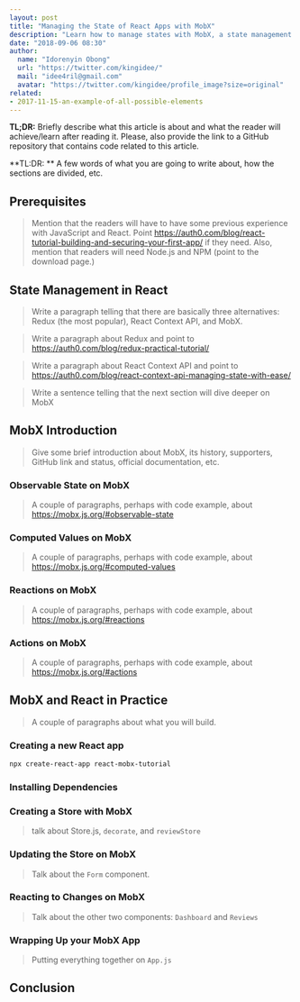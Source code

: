 ```yaml
---
layout: post
title: "Managing the State of React Apps with MobX"
description: "Learn how to manage states with MobX, a state management library"
date: "2018-09-06 08:30"
author:
  name: "Idorenyin Obong"
  url: "https://twitter.com/kingidee/"
  mail: "idee4ril@gmail.com"
  avatar: "https://twitter.com/kingidee/profile_image?size=original"
related:
- 2017-11-15-an-example-of-all-possible-elements
---
```


**TL;DR:** Briefly describe what this article is about and what the reader will achieve/learn after reading it. Please,
also provide the link to a GitHub repository that contains code related to this article.

**TL:DR: ** A few words of what you are going to write about, how the sections are divided, etc.

## Prerequisites

> Mention that the readers will have to have some previous experience with JavaScript and React. Point https://auth0.com/blog/react-tutorial-building-and-securing-your-first-app/ if they need. Also, mention that readers will need Node.js and NPM (point to the download page.)

## State Management in React

> Write a paragraph telling that there are basically three alternatives: Redux (the most popular), React Context API, and MobX.

> Write a paragraph about Redux and point to https://auth0.com/blog/redux-practical-tutorial/

> Write a paragraph about React Context API and point to https://auth0.com/blog/react-context-api-managing-state-with-ease/

> Write a sentence telling that the next section will dive deeper on MobX

## MobX Introduction

> Give some brief introduction about MobX, its history, supporters, GitHub link and status, official documentation, etc.

### Observable State on MobX

> A couple of paragraphs, perhaps with code example, about https://mobx.js.org/#observable-state

### Computed Values on MobX

> A couple of paragraphs, perhaps with code example, about https://mobx.js.org/#computed-values

### Reactions on MobX

> A couple of paragraphs, perhaps with code example, about https://mobx.js.org/#reactions

### Actions on MobX

> A couple of paragraphs, perhaps with code example, about https://mobx.js.org/#actions

## MobX and React in Practice

> A couple of paragraphs about what you will build.

### Creating a new React app

```bash
npx create-react-app react-mobx-tutorial
```

### Installing Dependencies

### Creating a Store with MobX

> talk about Store.js, `decorate`, and `reviewStore`

### Updating the Store on MobX

> Talk about the `Form` component.

### Reacting to Changes on MobX

> Talk about the other two components: `Dashboard` and `Reviews`

### Wrapping Up your MobX App

> Putting everything together on `App.js`

## Conclusion